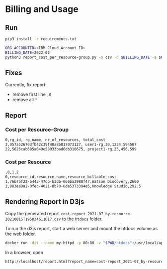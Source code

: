 # Billing and Usage

## Run

```bash
pip3 install -r requirements.txt

ORG_ACCOUNTID=<IBM Cloud Account ID>
BILLING_DATE=2022-02
python3 report_cost_per_resource-group.py -o csv -d $BILLING_DATE -a $ORG_ACCOUNTID
```

## Fixes

Currently, fix report:

* remove first line `,0`
* remove all `"`

## Report

### Cost per Resource-Group

```bash
0,rg_id, rg_name, nr_of_resources, total_cost
3,057a526703fb42c39f40a8b817073127, user1-rg,30,1234.594507
22,5626cab685a049e58933bad6db310675, project1-rg,25,456.599
```

### Cost per Resource

```bash
,0,1,2
0,resource_id,resource_name,resource_billable_cost
1,76b7bf22-b443-47db-b3db-066ba2988f47,Watson Discovery,2600
2,983ea9a2-0fec-4021-8b70-8da5373394e5,Knowledge Studio,292.5
```

## Rendering Report in D3js

Copy the generated report `cost-report_2021-07_by-resource-20210815T195034611017.csv` to the `htdocs` folder.

To run the d3js report, start a web server and mount the htdocs volume as the web folder.

```bash
docker run -dit --name my-httpd -p 80:80 -v "$PWD/htdocs":/usr/local/apache2/htdocs/ httpd:2.4
```

In a browser, open

```bash
http://localhost/report.html?report_name=cost-report_2021-07_by-resource-20210815T195034611017.csv
```
